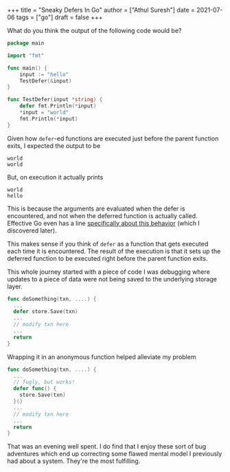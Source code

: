 +++
title = "Sneaky Defers In Go"
author = ["Athul Suresh"]
date = 2021-07-06
tags = ["go"]
draft = false
+++

What do you think the output of the following code would be?

```go
package main

import "fmt"

func main() {
	input := "hello"
	TestDefer(&input)
}

func TestDefer(input *string) {
	defer fmt.Println(*input)
	*input = "world"
	fmt.Println(*input)
}
```

Given how `defer`-ed functions are executed just before the parent function exits, I expected the output to be

```nil
world
world
```

But, on execution it actually prints

```nil
world
hello
```

This is because the arguments are evaluated when the defer is encountered, and not when the deferred function is actually called. Effective Go even has a line [specifically about this behavior](https://golang.org/doc/effective_go#defer) (which I discovered later).

This makes sense if you think of `defer` as a function that gets executed each time it is encountered. The result of the execution is that it sets up the deferred function to be executed right before the parent function exits.

This whole journey started with a piece of code I was debugging where updates to a piece of data were not being saved to the underlying storage layer.

```go
func doSomething(txn, ....) {
  ...
  defer store.Save(txn)
  ...
  // modify txn here
  ...
  return
}
```

Wrapping it in an anonymous function helped alleviate my problem

```go
func doSomething(txn, ....) {
  ...
  // fugly, but works!
  defer func() {
    store.Save(txn)
  }()
  ...
  // modify txn here
  ...
  return
}
```

That was an evening well spent. I do find that I enjoy these sort of bug adventures which end up correcting some flawed mental model I previously had about a system. They're the most fulfilling.
